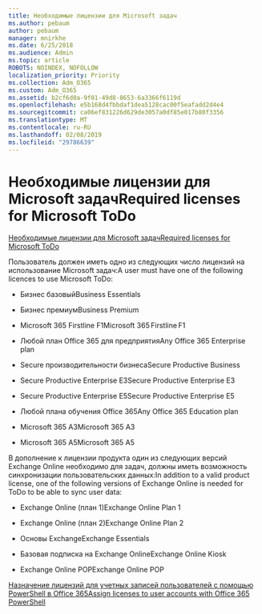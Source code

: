 ```yaml
---
title: Необходимые лицензии для Microsoft задач
ms.author: pebaum
author: pebaum
manager: mnirkhe
ms.date: 6/25/2018
ms.audience: Admin
ms.topic: article
ROBOTS: NOINDEX, NOFOLLOW
localization_priority: Priority
ms.collection: Adm_O365
ms.custom: Adm_O365
ms.assetid: b2cf6d0a-9f01-49d8-8653-6a3366f6119d
ms.openlocfilehash: e5b168d4fbbdaf1dea5128cac00f5eafadd2d4e4
ms.sourcegitcommit: ca06ef831226d629de3057a0df85e017b80f3356
ms.translationtype: MT
ms.contentlocale: ru-RU
ms.lasthandoff: 02/08/2019
ms.locfileid: "29786639"
---
```

# <a name="required-licenses-for-microsoft-todo"></a><span data-ttu-id="27f66-102">Необходимые лицензии для Microsoft задач</span><span class="sxs-lookup"><span data-stu-id="27f66-102">Required licenses for Microsoft ToDo</span></span>

[<span data-ttu-id="27f66-103">Необходимые лицензии для Microsoft задач</span><span class="sxs-lookup"><span data-stu-id="27f66-103">Required licenses for Microsoft ToDo</span></span>](https://support.office.com/article/381e9d1b-c500-49b5-973e-890fd86528d7.aspx)
  
<span data-ttu-id="27f66-104">Пользователь должен иметь одно из следующих число лицензий на использование Microsoft задач:</span><span class="sxs-lookup"><span data-stu-id="27f66-104">A user must have one of the following licences to use Microsoft ToDo:</span></span>
  
- <span data-ttu-id="27f66-105">Бизнес базовый</span><span class="sxs-lookup"><span data-stu-id="27f66-105">Business Essentials</span></span>
    
- <span data-ttu-id="27f66-106">Бизнес премиум</span><span class="sxs-lookup"><span data-stu-id="27f66-106">Business Premium</span></span>
    
- <span data-ttu-id="27f66-107">Microsoft 365 Firstline F1</span><span class="sxs-lookup"><span data-stu-id="27f66-107">Microsoft 365 Firstline F1</span></span>
    
- <span data-ttu-id="27f66-108">Любой план Office 365 для предприятия</span><span class="sxs-lookup"><span data-stu-id="27f66-108">Any Office 365 Enterprise plan</span></span>
    
- <span data-ttu-id="27f66-109">Secure производительности бизнеса</span><span class="sxs-lookup"><span data-stu-id="27f66-109">Secure Productive Business</span></span>
    
- <span data-ttu-id="27f66-110">Secure Productive Enterprise E3</span><span class="sxs-lookup"><span data-stu-id="27f66-110">Secure Productive Enterprise E3</span></span>
    
- <span data-ttu-id="27f66-111">Secure Productive Enterprise E5</span><span class="sxs-lookup"><span data-stu-id="27f66-111">Secure Productive Enterprise E5</span></span>
    
- <span data-ttu-id="27f66-112">Любой плана обучения Office 365</span><span class="sxs-lookup"><span data-stu-id="27f66-112">Any Office 365 Education plan</span></span>
    
- <span data-ttu-id="27f66-113">Microsoft 365 A3</span><span class="sxs-lookup"><span data-stu-id="27f66-113">Microsoft 365 A3</span></span>
    
- <span data-ttu-id="27f66-114">Microsoft 365 A5</span><span class="sxs-lookup"><span data-stu-id="27f66-114">Microsoft 365 A5</span></span>
    
<span data-ttu-id="27f66-115">В дополнение к лицензии продукта один из следующих версий Exchange Online необходимо для задач, должны иметь возможность синхронизации пользовательских данных:</span><span class="sxs-lookup"><span data-stu-id="27f66-115">In addition to a valid product license, one of the following versions of Exchange Online is needed for ToDo to be able to sync user data:</span></span> 
  
- <span data-ttu-id="27f66-116">Exchange Online (план 1)</span><span class="sxs-lookup"><span data-stu-id="27f66-116">Exchange Online Plan 1</span></span>
    
- <span data-ttu-id="27f66-117">Exchange Online (план 2)</span><span class="sxs-lookup"><span data-stu-id="27f66-117">Exchange Online Plan 2</span></span>
    
- <span data-ttu-id="27f66-118">Основы Exchange</span><span class="sxs-lookup"><span data-stu-id="27f66-118">Exchange Essentials</span></span>
    
- <span data-ttu-id="27f66-119">Базовая подписка на Exchange Online</span><span class="sxs-lookup"><span data-stu-id="27f66-119">Exchange Online Kiosk</span></span>
    
- <span data-ttu-id="27f66-120">Exchange Online POP</span><span class="sxs-lookup"><span data-stu-id="27f66-120">Exchange Online POP</span></span>
    
[<span data-ttu-id="27f66-121">Назначение лицензий для учетных записей пользователей с помощью PowerShell в Office 365</span><span class="sxs-lookup"><span data-stu-id="27f66-121">Assign licenses to user accounts with Office 365 PowerShell</span></span>](https://docs.microsoft.com/office365/enterprise/powershell/assign-licenses-to-user-accounts-with-office-365-powershell )
  

